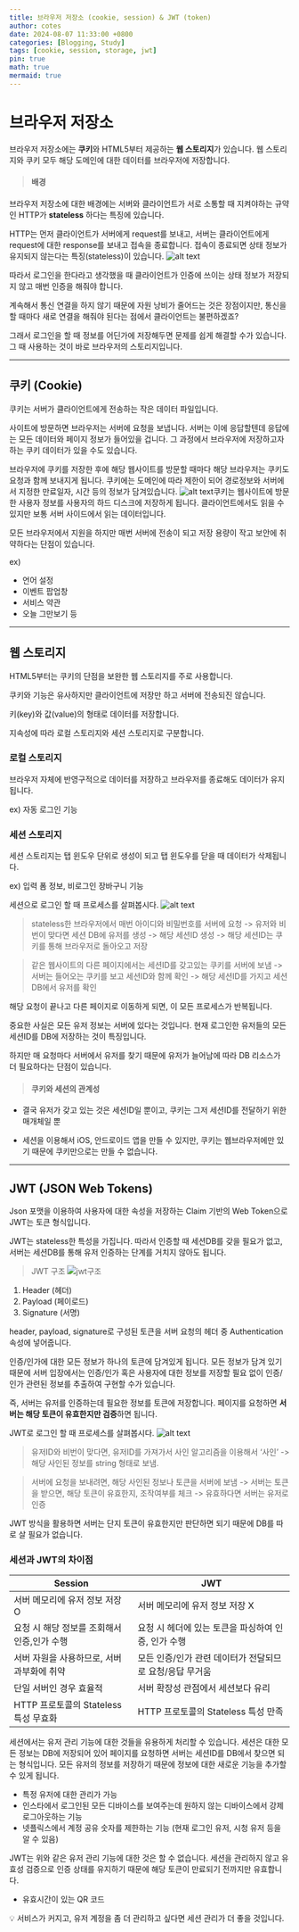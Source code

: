 ```yaml
---
title: 브라우저 저장소 (cookie, session) & JWT (token)
author: cotes
date: 2024-08-07 11:33:00 +0800
categories: [Blogging, Study]
tags: [cookie, session, storage, jwt]
pin: true
math: true
mermaid: true
---
```


# 브라우저 저장소
브라우저 저장소에는 **쿠키**와 HTML5부터 제공하는 **웹 스토리지**가 있습니다.
웹 스토리지와 쿠키 모두 해당 도메인에 대한 데이터를 브라우저에 저장합니다.

> #### 배경
브라우저 저장소에 대한 배경에는 서버와 클라이언트가 서로 소통할 때 지켜야하는 규약인 HTTP가 **stateless** 하다는 특징에 있습니다.

HTTP는 먼저 클라이언트가 서버에게 request를 보내고, 서버는 클라이언트에게 request에 대한 response를 보내고 접속을 종료합니다. 접속이 종료되면 상태 정보가 유지되지 않는다는 특징(stateless)이 있습니다.
![alt text](/assets/img/image.png)

따라서 로그인을 한다라고 생각했을 때 클라이언트가 인증에 쓰이는 상태 정보가 저장되지 않고 매번 인증을 해줘야 합니다.

계속해서 통신 연결을 하지 않기 때문에 자원 낭비가 줄어드는 것은 장점이지만, 통신을 할 때마다 새로 연결을 해줘야 된다는 점에서 클라이언트는 불편하겠죠?

그래서 로그인을 할 때 정보를 어딘가에 저장해두면 문제를 쉽게 해결할 수가 있습니다.
그 때 사용하는 것이 바로 브라우저의 스토리지입니다.

---

## 쿠키 (Cookie)
쿠키는 서버가 클라이언트에게 전송하는 작은 데이터 파일입니다.

사이트에 방문하면 브라우저는 서버에 요청을 보냅니다. 서버는 이에 응답할텐데 응답에는 모든 데이터와 페이지 정보가 들어있을 겁니다. 그 과정에서 브라우저에 저장하고자 하는 쿠키 데이터가 있을 수도 있습니다. 

브라우저에 쿠키를 저장한 후에 해당 웹사이트를 방문할 때마다 해당 브라우저는 쿠키도 요청과 함께 보내지게 됩니다. 쿠키에는 도메인에 따라 제한이 되어 경로정보와 서버에서 지정한 만료일자, 시간 등의 정보가 담겨있습니다.
![alt text](/assets/img/image-2.png)쿠키는 웹사이트에 방문한 사용자 정보를 사용자의 하드 디스크에 저장하게 됩니다. 클라이언트에서도 읽을 수 있지만 보통 서버 사이드에서 읽는 데이터입니다.

모든 브라우저에서 지원을 하지만 매번 서버에 전송이 되고 저장 용량이 작고 보안에 취약하다는 단점이 있습니다.

ex) 
- 언어 설정
- 이벤트 팝업창
- 서비스 약관
- 오늘 그만보기 등

---

## 웹 스토리지
HTML5부터는 쿠키의 단점을 보완한 웹 스토리지를 주로 사용합니다. 

쿠키와 기능은 유사하지만 클라이언트에 저장만 하고 서버에 전송되진 않습니다.

키(key)와 값(value)의 형태로 데이터를 저장합니다.

지속성에 따라 로컬 스토리지와 세션 스토리지로 구분합니다.

### 로컬 스토리지

브라우저 자체에 반영구적으로 데이터를 저장하고 브라우저를 종료해도 데이터가 유지됩니다.

ex) 자동 로그인 기능 

### 세션 스토리지

세션 스토리지는 탭 윈도우 단위로 생성이 되고 탭 윈도우를 닫을 때 데이터가 삭제됩니다.

ex) 입력 폼 정보, 비로그인 장바구니 기능


세션으로 로그인 할 때 프로세스를 살펴봅시다.
![alt text](/assets/img/image-1.png)
>stateless한 브라우저에서 매번 아이디와 비밀번호를 서버에 요청 
-> 유저와 비번이 맞다면 세션 DB에 유저를 생성 -> 해당 세션ID 생성 -> 해당 세션ID는 쿠키를 통해 브라우저로 돌아오고 저장

> 같은 웹사이트의 다른 페이지에서는 세션ID를 갖고있는 쿠키를 서버에 보냄 -> 서버는 들어오는 쿠키를 보고 세션ID와 함께 확인 -> 해당 세션ID를 가지고 세션DB에서 유저를 확인

해당 요청이 끝나고 다른 페이지로 이동하게 되면, 이 모든 프로세스가 반복됩니다.

중요한 사실은 모든 유저 정보는 서버에 있다는 것입니다. 현재 로그인한 유저들의 모든 세션ID를 DB에 저장하는 것이 특징입니다. 

하지만 매 요청마다 서버에서 유저를 찾기 때문에 유저가 늘어남에 따라 DB 리소스가 더 필요하다는 단점이 있습니다.

>#### 쿠키와 세션의 관계성
- 결국 유저가 갖고 있는 것은 세션ID일 뿐이고, 쿠키는 그저 세션ID를 전달하기 위한 매개체일 뿐

- 세션을 이용해서 iOS, 안드로이드 앱을 만들 수 있지만, 쿠키는 웹브라우저에만 있기 때문에 쿠키만으로는 만들 수 없습니다.

---

## JWT (JSON Web Tokens)
Json 포맷을 이용하여 사용자에 대한 속성을 저장하는 Claim 기반의 Web Token으로 JWT는 토큰 형식입니다.

JWT는 stateless한 특성을 가집니다. 따라서 인증할 때 세션DB를 갖을 필요가 없고, 서버는 세션DB를 통해 유저 인증하는 단계를 거치지 않아도 됩니다.

> JWT 구조
> ![jwt구조](/assets/img/jwt.png)

1. Header (헤더)
2. Payload (페이로드)
3. Signature (서명)

header, payload, signature로 구성된 토큰을 서버 요청의 헤더 중 Authentication 속성에 넣어줍니다.

인증/인가에 대한 모든 정보가 하나의 토큰에 담겨있게 됩니다. 모든 정보가 담겨 있기 때문에 서버 입장에서는 인증/인가 혹은 사용자에 대한 정보를 저장할 필요 없이 인증/인가 관련된 정보를 추출하여 구현할 수가 있습니다.

즉, 서버는 유저를 인증하는데 필요한 정보를 토큰에 저장합니다. 페이지를 요청하면 **서버는 해당 토큰이 유효한지만 검증**하면 됩니다. 

JWT로 로그인 할 때 프로세스를 살펴봅시다.
![alt text](/assets/img/image-3.png)
> 유저ID와 비번이 맞다면, 유저ID를 가져가서 사인 알고리즘을 이용해서 ‘사인’ ->  해당 사인된 정보를 string 형태로 보냄.


> 서버에 요청을 보내려면, 해당 사인된 정보나 토큰을 서버에 보냄 -> 서버는 토큰을 받으면, 해당 토큰이 유효한지, 조작여부를 체크 -> 유효하다면 서버는 유저로 인증

JWT 방식을 활용하면 서버는 단지 토큰이 유효한지만 판단하면 되기 때문에 DB를 따로 살 필요가 없습니다.

### 세션과 JWT의 차이점

| Session                                     | JWT                                                      |
| ------------------------------------------- | -------------------------------------------------------- |
| 서버 메모리에 유저 정보 저장 O              | 서버 메모리에 유저 정보 저장 X                           |
| 요청 시 해당 정보를 조회해서 인증,인가 수행 | 요청 시 헤더에 있는 토큰을 파싱하여 인증, 인가 수행      |
| 서버 자원을 사용하므로, 서버 과부화에 취약  | 모든 인증/인가 관련 데이터가 전달되므로 요청/응답 무거움 |
| 단일 서버인 경우 효율적                     | 서버 확장성 관점에서 세션보다 유리                       |
| HTTP 프로토콜의 Stateless 특성 무효화       | HTTP 프로토콜의 Stateless 특성 만족                      |


세션에서는 유저 관리 기능에 대한 것들을 유용하게 처리할 수 있습니다. 세션은 대한 모든 정보는 DB에 저장되어 있어 페이지를 요청하면 서버는 세션ID를 DB에서 찾으면 되는 형식입니다. 모든 유저의 정보를 저장하기 때문에 정보에 대한 새로운 기능을 추가할 수 있게 됩니다.
- 특정 유저에 대한 관리가 가능 
- 인스타에서 로그인된 모든 디바이스를 보여주는데 원하지 않는 디바이스에서 강제 로그아웃하는 기능
- 넷플릭스에서 계정 공유 숫자를 제한하는 기능 (현재 로그인 유저, 시청 유저 등을 알 수 있음)
  
JWT는 위와 같은 유저 관리 기능에 대한 것은 할 수 없습니다. 세션을 관리하지 않고 유효성 검증으로 인증 상태를 유지하기 때문에 해당 토큰이 만료되기 전까지만 유효합니다.
- 유효시간이 있는 QR 코드


<aside>
💡 서비스가 커지고, 유저 계정을 좀 더 관리하고 싶다면 세션 관리가 더 좋을 것입니다.
</aside>
